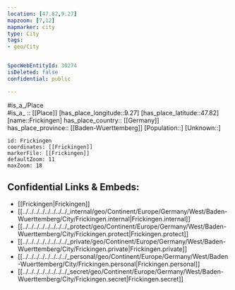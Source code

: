 ```yaml
---
location: [47.82,9.27] 
mapzoom: [7,12] 
mapmarker: city 
type: City
tags:
- geo/City


SpocWebEntityId: 30274
isDeleted: false
confidential: public

---
```

#is_a_/Place  
#is_a_ :: [[Place]] 
[has_place_longitude::9.27] 
[has_place_latitude::47.82] 
[name::Frickingen] 
has_place_country:: [[Germany]]  
has_place_province:: [[Baden-Wuerttemberg]] 
[Population::] 
[Unknown::] 


```leaflet
id: Frickingen
coordinates: [[Frickingen]] 
markerFile: [[Frickingen]] 
defaultZoom: 11 
maxZoom: 18
```


## Confidential Links & Embeds: 
- [[Frickingen|Frickingen]]  
- [[../../../../../../../../_internal/geo/Continent/Europe/Germany/West/Baden-Wuerttemberg/City/Frickingen.internal|Frickingen.internal]] 
- [[../../../../../../../../_protect/geo/Continent/Europe/Germany/West/Baden-Wuerttemberg/City/Frickingen.protect|Frickingen.protect]] 
- [[../../../../../../../../_private/geo/Continent/Europe/Germany/West/Baden-Wuerttemberg/City/Frickingen.private|Frickingen.private]] 
- [[../../../../../../../../_personal/geo/Continent/Europe/Germany/West/Baden-Wuerttemberg/City/Frickingen.personal|Frickingen.personal]] 
- [[../../../../../../../../_secret/geo/Continent/Europe/Germany/West/Baden-Wuerttemberg/City/Frickingen.secret|Frickingen.secret]] 
